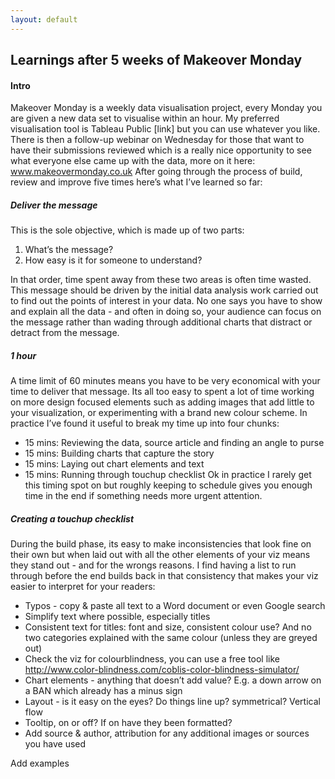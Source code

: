 ```yaml
---
layout: default
---
```

## Learnings after 5 weeks of Makeover Monday

#### **Intro**
Makeover Monday is a weekly data visualisation project, every Monday you are given a new data set to visualise within an hour. My preferred visualisation tool is Tableau Public [link] but you can use whatever you like. There is then a follow-up webinar on Wednesday for those that want to have their submissions reviewed which is a really nice opportunity to see what everyone else came up with the data, more on it here: www.makeovermonday.co.uk
After going through the process of build, review and improve five times here’s what I’ve learned so far:

##### **Deliver the message**
This is the sole objective, which is made up of two parts:
1. What’s the message?
2. How easy is it for someone to understand?

In that order, time spent away from these two areas is often time wasted.
This message should be driven by the initial data analysis work carried out to find out the points of interest in your data. No one says you have to show and explain all the data - and often in doing so, your audience can focus on the message rather than wading through additional charts that distract or detract from the message.

##### **1 hour**
A time limit of 60 minutes means you have to be very economical with your time to deliver that message. Its all too easy to spent a lot of time working on more design focused elements such as adding images that add little to your visualization, or experimenting with a brand new colour scheme. In practice I’ve found it useful to break my time up into four chunks:
- 15 mins: Reviewing the data, source article and finding an angle to purse
- 15 mins: Building charts that capture the story
- 15 mins: Laying out chart elements and text
- 15 mins: Running through touchup checklist
Ok in practice I rarely get this timing spot on but roughly keeping to schedule gives you enough time in the end if something needs more urgent attention.

##### **Creating a touchup checklist**
During the build phase, its easy to make inconsistencies that look fine on their own but when laid out with all the other elements of your viz means they stand out - and for the wrongs reasons. I find having a list to run through before the end builds back in that consistency that makes your viz easier to interpret for your readers:
- Typos - copy & paste all text to a Word document or even Google search
- Simplify text where possible, especially titles
- Consistent text for titles: font and size, consistent colour use? And no two categories explained with the same colour (unless they are greyed out)
- Check the viz for colourblindness, you can use a free tool like http://www.color-blindness.com/coblis-color-blindness-simulator/
- Chart elements - anything that doesn’t add value? E.g. a down arrow on a BAN which already has a minus sign
- Layout - is it easy on the eyes? Do things line up? symmetrical? Vertical flow
- Tooltip, on or off? If on have they been formatted?
- Add source & author, attribution for any additional images or sources you have used

Add examples
​
